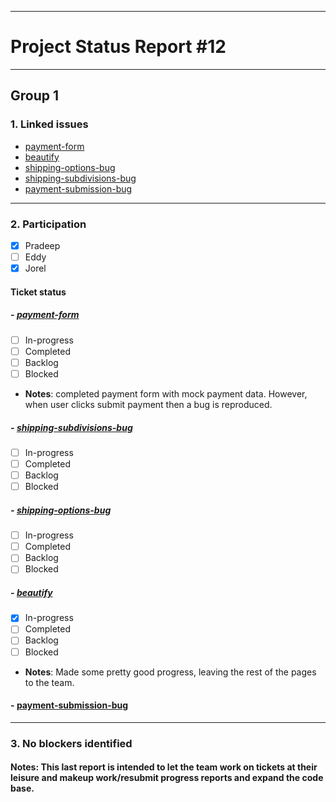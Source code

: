 ***
# Project Status Report #12
***

## Group 1

### 1. Linked issues

- [payment-form](https://github.com/sudo-eddy/ecommerce-group-fall-21/issues/19)
- [beautify](https://github.com/sudo-eddy/ecommerce-group-fall-21/issues/15)
- [shipping-options-bug](https://github.com/sudo-eddy/ecommerce-group-fall-21/issues/22)
- [shipping-subdivisions-bug](https://github.com/sudo-eddy/ecommerce-group-fall-21/issues/23)
- [payment-submission-bug](https://github.com/sudo-eddy/ecommerce-group-fall-21/issues/24)


***

### 2. Participation

- [x] Pradeep
- [ ] Eddy
- [x] Jorel

#### Ticket status

##### - [payment-form](https://github.com/sudo-eddy/ecommerce-group-fall-21/issues/19)

- [ ] In-progress
- [ ] Completed
- [ ] Backlog
- [ ] Blocked
- **Notes**: completed payment form with mock payment data. However, when user clicks submit payment then a bug is reproduced. 

##### - [shipping-subdivisions-bug](https://github.com/sudo-eddy/ecommerce-group-fall-21/issues/23)

- [ ] In-progress
- [ ] Completed
- [ ] Backlog
- [ ] Blocked

##### - [shipping-options-bug](https://github.com/sudo-eddy/ecommerce-group-fall-21/issues/22)

- [ ] In-progress
- [ ] Completed
- [ ] Backlog
- [ ] Blocked

##### - [beautify](https://github.com/sudo-eddy/ecommerce-group-fall-21/issues/15)

- [x] In-progress
- [ ] Completed
- [ ] Backlog
- [ ] Blocked
- **Notes**: Made some pretty good progress, leaving the rest of the pages to the team.

#### - [payment-submission-bug](https://github.com/sudo-eddy/ecommerce-group-fall-21/issues/24)



***

### 3. No blockers identified


#### Notes: This last report is intended to let the team work on tickets at their leisure and makeup work/resubmit progress reports and expand the code base.
